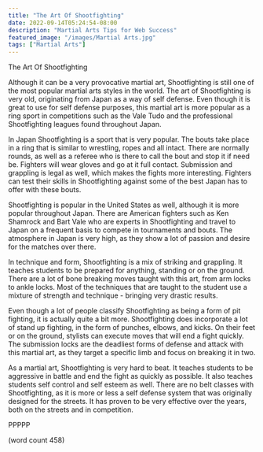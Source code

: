 ```yaml
---
title: "The Art Of Shootfighting"
date: 2022-09-14T05:24:54-08:00
description: "Martial Arts Tips for Web Success"
featured_image: "/images/Martial Arts.jpg"
tags: ["Martial Arts"]
---
```


The Art Of Shootfighting

Although it can be a very provocative martial art, Shootfighting is still one of the most popular martial arts styles in the world.  The art of Shootfighting is very old, originating from Japan as a way of self defense.  Even though it is great to use for self defense purposes, this martial art is more popular as a ring sport in competitions such as the Vale Tudo and the professional Shootfighting leagues found throughout Japan.

In Japan Shootfighting is a sport that is very popular.  The bouts take place in a ring that is similar to wrestling, ropes and all intact.  There are normally rounds, as well as a referee who is there to call the bout and stop it if need be.  Fighters will wear gloves and go at it full contact.  Submission and grappling is legal as well, which makes the fights more interesting.  Fighters can test their skills in Shootfighting against some of the best Japan has to offer with these bouts.

Shootfighting is popular in the United States as well, although it is more popular throughout Japan.  There are American fighters such as Ken Shamrock and Bart Vale who are experts in Shootfighting and travel to Japan on a frequent basis to compete in tournaments and bouts.  The atmosphere in Japan is very high, as they show a lot of passion and desire for the matches over there.

In technique and form, Shootfighting is a mix of striking and grappling.  It teaches students to be prepared for anything, standing or on the ground.  There are a lot of bone breaking moves taught with this art, from arm locks to ankle locks.  Most of the techniques that are taught to the student use a mixture of strength and technique - bringing very drastic results.

Even though a lot of people classify Shootfighting as being a form of pit fighting, it is actually quite a bit more.  Shootfighting does incorporate a lot of stand up fighting, in the form of punches, elbows, and kicks.  On their feet or on the ground, stylists can execute moves that will end a fight quickly.  The submission locks are the deadliest forms of defense and attack with this martial art, as they target a specific limb and focus on breaking it in two.

As a martial art, Shootfighting is very hard to beat.  It teaches students to be aggressive in battle and end the fight as quickly as possible.  It also teaches students self control and self esteem as well.  There are no belt classes with Shootfighting, as it is more or less a self defense system that was originally designed for the streets.  It has proven to be very effective over the years, both on the streets and in competition.

PPPPP

(word count 458)
